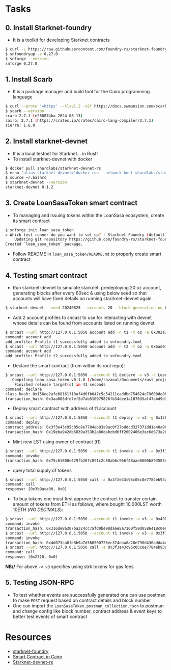 # Tasks
## 0. Install Starknet-foundry
- It is a toolkit for developing Starknet contracts 
```bash
$ curl -L https://raw.githubusercontent.com/foundry-rs/starknet-foundry/master/scripts/install.sh | sh
$ snfoundryup -v 0.27.0
$ snforge --version
snforge 0.27.0
```
## 1. Install Scarb
- It is a package manager and build tool for the Cairo programming language
```bash
$ curl --proto '=https' --tlsv1.2 -sSf https://docs.swmansion.com/scarb/install.sh | sh
$ scarb --version
scarb 2.7.1 (e288874ba 2024-08-13)
cairo: 2.7.1 (https://crates.io/crates/cairo-lang-compiler/2.7.1)
sierra: 1.6.0
```
## 2. Install starknet-devnet
- It is a local testnet for Starknet... in Rust!
- To install starknet-devnet with docker
```bash
$ docker pull shardlabs/starknet-devnet-rs
$ echo "alias starknet-devnet='docker run --network host shardlabs/starknet-devnet-rs'" >> ~/.bashrc
$ source ~/.bashrc
$ starknet-devnet --version
starknet-devnet 0.1.2
```
## 3. Create LoanSasaToken smart contract
- To managing and issuing tokens within the LoanSasa ecosystem, create its smart contract
```bash
$ snforge init loan_sasa_token
✔ Which test runner do you want to set up? · Starknet Foundry (default)
    Updating git repository https://github.com/foundry-rs/starknet-foundry
Created `loan_sasa_token` package.
```
- Follow README in `loan_sasa_token/README.md` to properly create smart contract

## 4. Testing smart contract
- Run starknet-devnet to simulate starknet, predeploying 20 oz account, generating blocks after every 60sec & using below seed so that accounts will have fixed details on running starrknet-devnet again.
```bash
$ starknet-devnet --seed 20240825 --accounts 20 --block-generation-on 60
```
- Add 2 account profiles to sncast to use for interacting with devnet whose details can be found from accounts listed on running devnet
```bash
$ sncast --url http://127.0.0.1:5050 account add -n t1 -t oz -a 0x302a349b229b085fe5fccaa2c54548458f87ddf66e2f0a3e007a8466eeed63a --private-key 0x98af61ad9810dfd713706712f7d82a59 --public-key 0x6fbdf45ea83aeb11c0dcd628fd530308b1acd2d6a05429b6a07bad5b4c3d39a --class-hash 0x61dac032f228abef9c6626f995015233097ae253a7f72d68552db02f2971b8f --add-profile t1
command: account add
add_profile: Profile t1 successfully added to snfoundry.toml
$ sncast --url http://127.0.0.1:5050 account add -n t2 -t oz -a 0x6ad01af0e0b75af392828b382b0f5c04ae5170d35aded779c2c6a60a758bc0a --private-key 0xec9d3f676e1f28289e62468e0ce7f593 --public-key 0x113aa21cc2c733a5bcae4b0e4c4b8ddb9ab40ead578109280805ae39ad41dfe --class-hash 0x61dac032f228abef9c6626f995015233097ae253a7f72d68552db02f2971b8f --add-profile t2
command: account add
add_profile: Profile t2 successfully added to snfoundry.toml
```
- Declare the smart contract (from within its root repo):
```bash
$ sncast --url http://127.0.0.1:5050 --account t1 declare -v v3 -c LoanSasaToken
   Compiling loan_sasa_token v0.1.0 (/home/razaoul/Documents/rust_projetcs/loansasa/contracts/loan_sasa_token/Scarb.toml)
    Finished release target(s) in 41 seconds
command: declare
class_hash: 0x156ee2afe68161f10af4d0fb047c5c54211eaddbd754624e79600de0b5186ba
transaction_hash: 0x3aa008dfe7ef2d7ab510979826fb34dee1a187035af47abd9d3e0613e9acfcc
```
- Deploy smart contract with address of t1 account
```bash 
$ sncast --url http://127.0.0.1:5050 --account t1 deploy -v v3 -g 0x156ee2afe68161f10af4d0fb047c5c54211eaddbd754624e79600de0b5186ba -c 0x302a349b229b085fe5fccaa2c54548458f87ddf66e2f0a3e007a8466eeed63a
command: deploy
contract_address: 0x3f3e43c95c05c8e7784eb93a9ac0f27bddcd327371dd1e48a9698aa8ea50e69
transaction_hash: 0x19eba942db5839a353b2a86dabcbd6ff2002406e3ec6d673e26aca2737a0dac
```
- Mint new LST using owner of contract (t1)
```bash
$ sncast --url http://127.0.0.1:5050 --account t1 invoke -v v3 -a 0x3f3e43c95c05c8e7784eb93a9ac0f27bddcd327371dd1e48a9698aa8ea50e69 -f mint -c 1000000000 0
command: invoke
transaction_hash: 0x75c61808e429fb267c891c2c88ab6c966f48aae8660b893583e874e0ce150ab
```
- query total supply of tokens
```bash
$ sncast --url http://127.0.0.1:5050 call -a 0x3f3e43c95c05c8e7784eb93a9ac0f27bddcd327371dd1e48a9698aa8ea50e69 -f totalSupply
command: call
response: [0x3b9aca00, 0x0]
```
- To buy tokens one must first approve the contract to transfer certain amount of tokens from ETH as follows, where bought 10,000LST worth 10ETH (*NO DECIMALS*):
```bash
$ sncast --url http://127.0.0.1:5050 --account t1 invoke -v v3 -a 0x49D36570D4E46F48E99674BD3FCC84644DDD6B96F7C741B1562B82F9E004DC7 -f approve -c 0x3f3e43c95c05c8e7784eb93a9ac0f27bddcd327371dd1e48a9698aa8ea50e69 500000 0
command: invoke
transaction_hash: 0x316de8a307ba324cc7afd0be98daae8a7160f59d0586418c0e89a5f4e0e0f92
$ sncast --url http://127.0.0.1:5050 --account t1 invoke -v v3 -a 0x3f3e43c95c05c8e7784eb93a9ac0f27bddcd327371dd1e48a9698aa8ea50e69 -f buyTokens -c 10 0
command: invoke
transaction_hash: 0x4d073ca8fe8b9a7d560500726ec374eaa8a20e790d430adda4c434c091d2c78
$ sncast --url http://127.0.0.1:5050 call -a 0x3f3e43c95c05c8e7784eb93a9ac0f27bddcd327371dd1e48a9698aa8ea50e69 -f balanceOf -c 0x302a349b229b085fe5fccaa2c54548458f87ddf66e2f0a3e007a8466eeed63a
command: call
response: [0x2710, 0x0]
```
**NB//** For above `-v v3` specifies using strk tokens for gas fees

## 5. Testing JSON-RPC
- To test whether events are successfully generated one can use postman to make `POST` request based on contract details and block number
- One can import the `LoanSasaToken.postman_collection.json` to postman and change config like block number, contract address & event keys to better test events of smart contract

# Resources
- [starknet-foundry](https://github.com/foundry-rs/starknet-foundry)
- [Smart Contract in Cairo](https://book.cairo-lang.org/ch01-01-installation.html)
- [Starknet-devnet-rs](https://github.com/0xSpaceShard/starknet-devnet-rs)